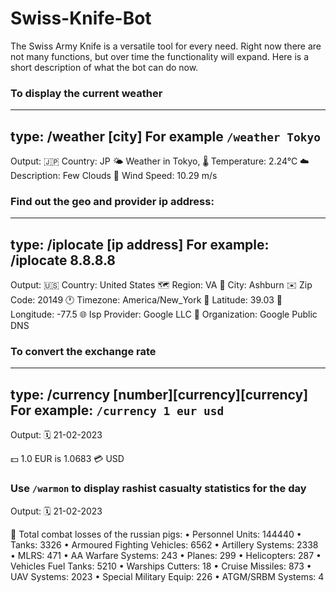 # Swiss-Knife-Bot
The Swiss Army Knife is a versatile tool for every need. 
Right now there are not many functions, but over time the functionality will expand. 
Here is a short description of what the bot can do now.

### To display the current weather 
---
type: /weather [city] 
For example `/weather Tokyo`
---
Output:
🇯🇵 Country: JP
🌤️ Weather in Tokyo, 
🌡️ Temperature: 2.24°C
☁️ Description: Few Clouds
💨 Wind Speed: 10.29 m/s

### Find out the geo and provider ip address:
---
type: /iplocate [ip address]
For example: /iplocate 8.8.8.8
---
Output:
🇺🇸 Country: United States
🗺 Region: VA
🌆 City: Ashburn
✉️ Zip Code: 20149
🕐 Timezone: America/New_York
📍 Latitude: 39.03
📍 Longitude: -77.5
🌐 Isp Provider: Google LLC
🏢 Organization: Google Public DNS

### To convert the exchange rate 
---
type: /currency [number][currency][currency]
For example: `/currency 1 eur usd`
---
Output:
🗓 21-02-2023

💵 1.0 EUR is 1.0683 💳 USD

### Use `/warmon` to display rashist casualty statistics for the day

Output:
🗓 21-02-2023

🐷 Total combat losses of the russian pigs:
• Personnel Units: 144440
• Tanks: 3326
• Armoured Fighting Vehicles: 6562
• Artillery Systems: 2338
• MLRS: 471
• AA Warfare Systems: 243
• Planes: 299
• Helicopters: 287
• Vehicles Fuel Tanks: 5210
• Warships Cutters: 18
• Cruise Missiles: 873
• UAV Systems: 2023
• Special Military Equip: 226
• ATGM/SRBM Systems: 4


